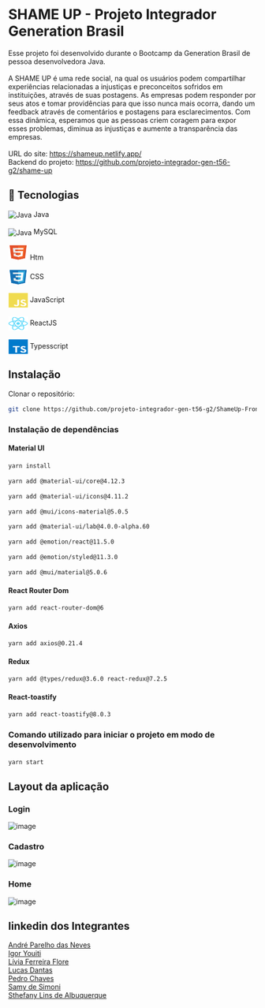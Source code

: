# SHAME UP - Projeto Integrador Generation Brasil

Esse projeto foi desenvolvido durante o Bootcamp da Generation Brasil de pessoa desenvolvedora Java.
<br> <br>
A SHAME UP é uma rede social, na qual os usuários podem compartilhar experiências relacionadas a injustiças e preconceitos sofridos em instituições, através de suas postagens. As empresas podem responder por seus atos e tomar providências para que isso nunca mais ocorra, dando um feedback através de comentários e postagens para esclarecimentos. Com essa dinâmica, esperamos que as pessoas criem coragem para expor esses problemas, diminua as injustiças e aumente a transparência das empresas.
<br><br>
URL do site: https://shameup.netlify.app/
<br>
Backend do projeto: https://github.com/projeto-integrador-gen-t56-g2/shame-up

## 🚀 Tecnologias 
<div>
<img align="center" alt="Java" height="30" width="40" src="https://cdn.jsdelivr.net/gh/devicons/devicon/icons/java/java-original.svg">
Java
<div/>

<br>

<div> 
<img align="center" alt="Java" height="35" width="40" src="https://cdn.jsdelivr.net/gh/devicons/devicon/icons/mysql/mysql-original-wordmark.svg" />
MySQL       
<div/>

<br>

<div>
<img alignItens="center" alt="HTML" height="30" width="40" src="https://raw.githubusercontent.com/devicons/devicon/master/icons/html5/html5-original.svg">
 Htm
<div/>

<br>

 <div>
<img align="center" alt="CSS" height="30" width="40" src="https://raw.githubusercontent.com/devicons/devicon/master/icons/css3/css3-original.svg">
CSS 
<div/>

<br>

<div>
<img align="center" alt="Js" height="30" width="40" src="https://raw.githubusercontent.com/devicons/devicon/master/icons/javascript/javascript-plain.svg">
JavaScript 
<div/>

<br>

<div>
<img align="center" alt="React" height="30" width="40" src="https://raw.githubusercontent.com/devicons/devicon/master/icons/react/react-original.svg">
ReactJS
<div/>

<br>
<div>
<img align="center" alt="Ts" height="30" width="40" src="https://raw.githubusercontent.com/devicons/devicon/master/icons/typescript/typescript-plain.svg">
Typesscript
<div/>

## Instalação

Clonar o repositório:

```bash
git clone https://github.com/projeto-integrador-gen-t56-g2/ShameUp-Front.git
```
### Instalação de dependências

#### Material UI

```bash
yarn install
```
```bash
yarn add @material-ui/core@4.12.3
```
```bash
yarn add @material-ui/icons@4.11.2
```
```bash
yarn add @mui/icons-material@5.0.5
```
```bash
yarn add @material-ui/lab@4.0.0-alpha.60
```
```bash
yarn add @emotion/react@11.5.0
```
```bash
yarn add @emotion/styled@11.3.0
```
```bash
yarn add @mui/material@5.0.6
```
#### React Router Dom

```bash
yarn add react-router-dom@6
```

#### Axios

```bash
yarn add axios@0.21.4
```
#### Redux

```bash
yarn add @types/redux@3.6.0 react-redux@7.2.5
```
#### React-toastify

```bash
yarn add react-toastify@8.0.3
```
### Comando utilizado para iniciar o projeto em modo de desenvolvimento

```bash
yarn start
```

## Layout da aplicação
### Login 
![image](https://user-images.githubusercontent.com/102331975/195741655-aafaf8c8-ec97-4a28-9a70-548188b15fb8.png)
<br>
### Cadastro
![image](https://user-images.githubusercontent.com/102331975/195741816-bc645dbc-23fc-403f-a56a-d594420222a6.png)
<br>
### Home
![image](https://user-images.githubusercontent.com/102331975/195742070-ddb05898-ffe8-478a-98ed-13f5aeb61c6e.png)

## linkedin dos Integrantes

<a href="https://www.linkedin.com/in/andr%C3%A9-parelho-das-neves-3a3610137/" target="_blank">André Parelho das Neves</a>
<br>
<a href="https://www.linkedin.com/in/igoryouiti/" target="_blank">Igor Youiti</a>
<br>
<a href="https://www.linkedin.com/in/liviaflore/" target="_blank">Lívia Ferreira Flore</a>
<br>
<a href="https://www.linkedin.com/in/lucas-dantas-6837b9227/" target="_blank">Lucas Dantas</a>
<br>
<a href="https://www.linkedin.com/in/pedro-chaves-santos-cura%C3%A7a-de-araujo-31a61b217/" target="_blank">Pedro Chaves</a>
<br>
<a href="https://www.linkedin.com/in/samy-de-simoni-souza-39945623a/" target="_blank">Samy de Simoni</a>
<br>
<a href="https://www.linkedin.com/in/sthefanyalbuquerque/" target="_blank">Sthefany Lins de Albuquerque</a>




